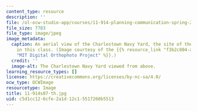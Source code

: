 ```yaml
---
content_type: resource
description: ''
file: /ol-ocw-studio-app/courses/11-914-planning-communication-spring-2007/c5d1cc126cfe2a1d12c15517260b5513_11-914s07-th.jpg
file_size: 7783
file_type: image/jpeg
image_metadata:
  caption: An aerial view of the Charlestown Navy Yard, the site of the final projects
    in this class. (Image courtesy of the {{% resource_link "f3b2c804-a0f1-42b7-8ca6-2c6367930910"
    "MIT Digital Orthophoto Project" %}}.)
  credit: ''
  image-alt: The Charlestown Navy Yard viewed from above.
learning_resource_types: []
license: https://creativecommons.org/licenses/by-nc-sa/4.0/
ocw_type: OCWImage
resourcetype: Image
title: 11-914s07-th.jpg
uid: c5d1cc12-6cfe-2a1d-12c1-5517260b5513
---
```

